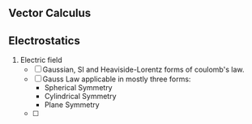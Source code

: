 ## Vector Calculus

## Electrostatics

1. Electric field
	- [ ] Gaussian, SI and Heaviside-Lorentz forms of coulomb's law.
	- [ ] Gauss Law applicable in mostly three forms:
		- Spherical Symmetry
		- Cylindrical Symmetry
		- Plane Symmetry
	- [ ] 